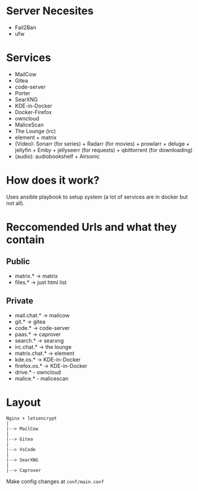 # Server Necesites

- Fail2Ban
- ufw

# Services

- MailCow
- Gitea
- code-server
- Porter
- SearXNG
- KDE-in-Docker
- Docker-Firefox
- owncloud
- MaliceScan
- The Lounge (irc)
- element + matrix
- (Video): Sonarr (for series) + Radarr (for movies) + prowlarr + deluge + jellyfin + Emby + jellyseerr (for requests) + qbittorrent (for downloading)
- (audio): audiobookshelf + Airsonic

# How does it work?

Uses ansible playbook to setup system (a lot of services are in docker but not all).

# Reccomended Urls and what they contain

## Public

- matrix.\* -> matrix
- files.\* -> just html list

## Private

- mail.chat.\* -> mailcow
- git.\* -> gitea
- code.\* -> code-server
- paas.\* -> caprover
- search.\* -> searxng
- irc.chat.\* -> the lounge
- matrix.chat.\* -> element
- kde.os.\* -> KDE-in-Docker
- firefox.os.\* -> KDE-in-Docker
- drive.\* - owncloud
- malice.\* - malicescan

# Layout

```
Nginx + letsencrypt
|
|--> MailCow
|
|--> Gitea
|
|--> VsCode
|
|--> SearXNG
|
|--> Caprover
```

Make config changes at `conf/main.conf`
